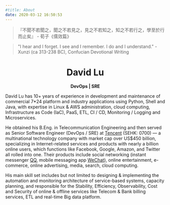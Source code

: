 ```yaml
---
#title: About
date: 2020-03-12 16:50:53
---
```


> 『不聞不若聞之，聞之不若見之，見之不若知之，知之不若行之，學至於行而止矣』
>                                               - 荀子《儒效篇》

> "I hear and I forget. I see and I remember. I do and I understand."
>              - Xunzi (ca 313-238 BC), Confucian Devotional Writing



# <center>David Lu</center>
<center><b>DevOps | SRE</b></center>

David Lu has 10+ years of experience in development and maintenance of commercial 7*24 platform and industry applications using Python, Shell and Java, with expertise in Linux & AWS administration, cloud computing, Infrastructure as Code (IaC), PaaS, ETL, CI / CD, Monitoring / Logging and Microservices. 

He obtained his B.Eng. in Telecommunication Engineering and then served as Senior Software Engineer (DevOps / SRE) at [Tencent](http://www.tencent.com/en-us/) (SEHK: 0700) — a multinational technology company with market cap over US$450 billion, specializing in Internet-related services and products with nearly a billion online users, which functions like Facebook, Google, Amazon, and Twitter all rolled into one. Their products include social networking (instant messenger [QQ](https://en.wikipedia.org/wiki/Tencent_QQ), mobile messaging app [WeChat](https://en.wikipedia.org/wiki/WeChat)), online entertainment, e-commerce, online advertising, media, search, cloud computing.

His main skill set includes but not limited to designing & implementing the automation and monitoring architecture of service-based systems, capacity planning, and responsible for the Stability, Efficiency, Observability, Cost and Security of online & offline services like Telecom & Bank billing services, ETL and real-time Big data platform.